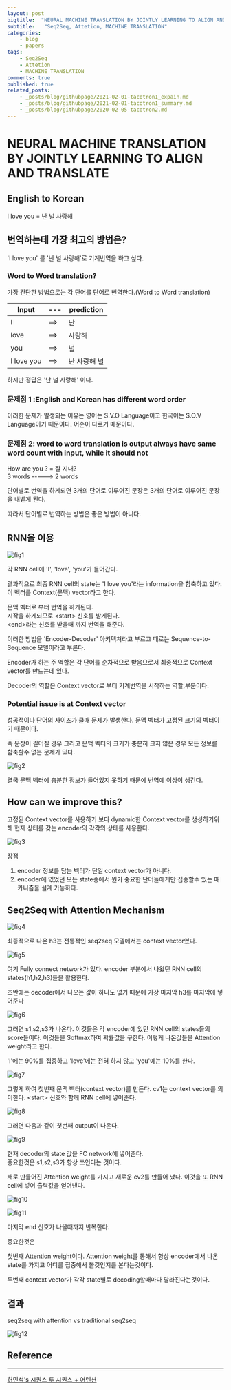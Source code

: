 ```yaml
---
layout: post
bigtitle:  "NEURAL MACHINE TRANSLATION BY JOINTLY LEARNING TO ALIGN AND TRANSLATE 요약,정리"
subtitle:   "Seq2Seq, Attetion, MACHINE TRANSLATION"
categories:
    - blog
    - papers
tags:
    - Seq2Seq
    - Attetion
    - MACHINE TRANSLATION
comments: true
published: true
related_posts:
    - _posts/blog/githubpage/2021-02-01-tacotron1_expain.md
    - _posts/blog/githubpage/2021-02-01-tacotron1_summary.md
    - _posts/blog/githubpage/2020-02-05-tacotron2.md
---
```


# NEURAL MACHINE TRANSLATION BY JOINTLY LEARNING TO ALIGN AND TRANSLATE

## English to Korean

I love you = 난 널 사랑해

## 번역하는데 가장 최고의 방법은?

'I love you' 를 '난 널 사랑해'로 기계번역을 하고 싶다.

### Word to Word translation?

가장 간단한 방법으로는 각 단어를 단어로 번역한다.(Word to Word translation)

| Input | --- | prediction |
| ------ | -------- | ---------- |
| I | ==> | 난|
| love | ==> | 사랑해|
| you | ==> | 널|
| I love you | ==> | 난 사랑해 널 |

하지만 정답은 '난 널 사랑해' 이다.

### 문제점 1 :English and Korean has different word order

이러한 문제가 발생되는 이유는 영어는 S.V.O Language이고 한국어는 S.O.V Language이기 때문이다. 어순이 다르기 때문이다.

### 문제점 2: word to word translation is output always have same word count with input, while it should not

How are you ? = 잘 지내?  
3 words   -----> 2 words

단어별로 번역을 하게되면 3개의 단어로 이루어진 문장은 3개의 단어로 이루어진 문장을 내뱉게 된다.

따라서 단어별로 번역하는 방법은 좋은 방법이 아니다.


## RNN을 이용

![fig1](/assets/img/Blog/papers/attention01.JPG)

각 RNN cell에 'I', 'love', 'you'가 들어간다.

결과적으로 최종 RNN cell의 state는 'I love you'라는 information을 함축하고 있다. 이 벡터를 Context(문맥) vector라고 한다.


문맥 벡터로 부터 번역을 하게된다.  
시작을 하게되므로 \<start\> 신호를 받게된다.  
\<end\>라는 신호를 받을때 까지 번역을 해준다.  


이러한 방법을 'Encoder-Decoder' 아키텍쳐라고 부르고 때로는 Sequence-to-Sequence 모델이라고 부른다.


Encoder가 하는 주 역할은 각 단어를 순차적으로 받음으로서 최종적으로 Context vector를 만드는데 있다.

Decoder의 역할은 Context vector로 부터 기계번역을 시작하는 역할,부분이다.

### Potential issue is at Context vector
성공적이나 단어의 사이즈가 클때 문제가 발생한다.
문맥 벡터가 고정된 크기의 벡터이기 때문이다.

즉 문장이 길어질 경우 그리고 문맥 벡터의 크기가 충분히 크지 않은 경우 모든 정보를 함축할수 없는 문제가 있다.

![fig2](/assets/img/Blog/papers/attention02.JPG)

결국 문맥 벡터에 충분한 정보가 들어있지 못하기 때문에 번역에 이상이 생긴다.

## How can we improve this?

고정된 Context vector를 사용하기 보다 dynamic한 Context vector를 생성하기위해 현재 상태를 갖는 encoder의 각각의 상태를 사용한다.

![fig3](/assets/img/Blog/papers/attention03.JPG)

장점
1. encoder 정보를 담는 벡터가 단일 context vector가 아니다.
2. encoder에 있었던 모든 state중에서 뭔가 중요한 단어들에게만 집중할수 있는 매카니즘을 설계 가능하다.


## Seq2Seq with Attention Mechanism

![fig4](/assets/img/Blog/papers/attention04.JPG)

최종적으로 나온 h3는 전통적인 seq2seq 모델에서는 context vector였다.


![fig5](/assets/img/Blog/papers/attention05.JPG)

여기 Fully connect network가 있다. encoder 부분에서 나왔던 RNN cell의 states(h1,h2,h3)들을 활용한다.

초반에는 decoder에서 나오는 값이 하나도 없기 때문에 가장 마지막 h3를 마지막에 넣어준다  

![fig6](/assets/img/Blog/papers/attention06.JPG)

그러면 s1,s2,s3가 나온다. 이것들은 각 encoder에 있던 RNN cell의 states들의 score들이다. 이것들을 Softmax하여 확률값을 구한다.
이렇게 나온값들을 Attention weight라고 한다.

'I'에는 90%를 집중하고 'love'에는 전혀 하지 않고 'you'에는 10%를 한다.

![fig7](/assets/img/Blog/papers/attention07.JPG)

그렇게 하여 첫번째 문맥 벡터(context vector)를 만든다.
cv1는 context vector를 의미한다.
\<start\> 신호와 함께 RNN cell에 넣어준다.

![fig8](/assets/img/Blog/papers/attention08.JPG)

그러면 다음과 같이 첫번째 output이 나온다.

![fig9](/assets/img/Blog/papers/attention09.JPG)

현재 decoder의 state 값을 FC network에 넣어준다.  
중요한것은 s1,s2,s3가 항상 쓰인다는 것이다.

새로 만들어진 Attention weight를 가지고 새로운 cv2를 만들어 냈다. 이것을 또 RNN cell에 넣어 출력값을 얻어낸다.

![fig10](/assets/img/Blog/papers/attention010.JPG)

![fig11](/assets/img/Blog/papers/attention011.JPG)

마지막 end 신호가 나올때까지 반복한다.

중요한것은

첫번째 Attention weight이다. Attention weight를 통해서 항상 encoder에서 나온 state를 가지고 어디를 집중해서 볼것인지를 본다는것이다.

두번째 context vector가 각각 state별로 decoding할때마다 달라진다는것이다.


## 결과

seq2seq with attention vs traditional seq2seq

![fig12](/assets/img/Blog/papers/attention012.JPG)


## Reference
---

[허민석's 시퀀스 투 시퀀스 + 어텐션](https://www.youtube.com/watch?v=WsQLdu2JMgI&list=PLVNY1HnUlO26qqZznHVWAqjS1fWw0zqnT&index=12)
